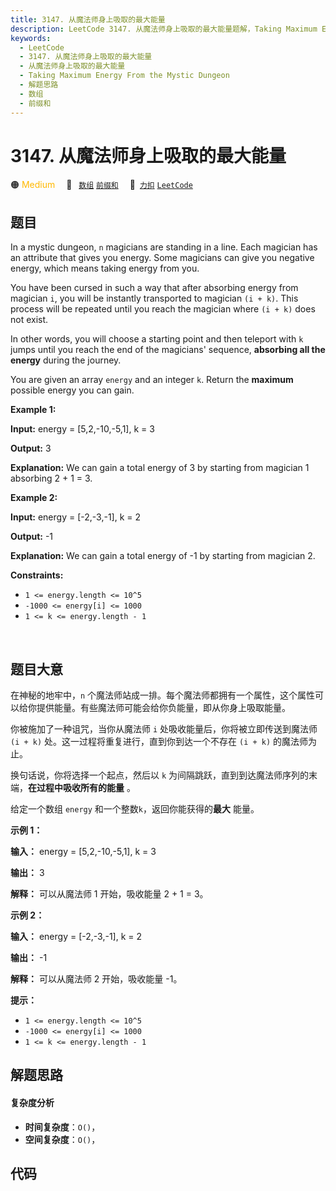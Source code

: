 ```yaml
---
title: 3147. 从魔法师身上吸取的最大能量
description: LeetCode 3147. 从魔法师身上吸取的最大能量题解，Taking Maximum Energy From the Mystic Dungeon，包含解题思路、复杂度分析以及完整的 JavaScript 代码实现。
keywords:
  - LeetCode
  - 3147. 从魔法师身上吸取的最大能量
  - 从魔法师身上吸取的最大能量
  - Taking Maximum Energy From the Mystic Dungeon
  - 解题思路
  - 数组
  - 前缀和
---
```


# 3147. 从魔法师身上吸取的最大能量

🟠 <font color=#ffb800>Medium</font>&emsp; 🔖&ensp; [`数组`](/tag/array.md) [`前缀和`](/tag/prefix-sum.md)&emsp; 🔗&ensp;[`力扣`](https://leetcode.cn/problems/taking-maximum-energy-from-the-mystic-dungeon) [`LeetCode`](https://leetcode.com/problems/taking-maximum-energy-from-the-mystic-dungeon)

## 题目

In a mystic dungeon, `n` magicians are standing in a line. Each magician has
an attribute that gives you energy. Some magicians can give you negative
energy, which means taking energy from you.

You have been cursed in such a way that after absorbing energy from magician
`i`, you will be instantly transported to magician `(i + k)`. This process
will be repeated until you reach the magician where `(i + k)` does not exist.

In other words, you will choose a starting point and then teleport with `k`
jumps until you reach the end of the magicians' sequence, **absorbing all the
energy** during the journey.

You are given an array `energy` and an integer `k`. Return the **maximum**
possible energy you can gain.



**Example 1:**

**Input:** energy = [5,2,-10,-5,1], k = 3

**Output:** 3

**Explanation:** We can gain a total energy of 3 by starting from magician 1
absorbing 2 + 1 = 3.

**Example 2:**

**Input:** energy = [-2,-3,-1], k = 2

**Output:** -1

**Explanation:** We can gain a total energy of -1 by starting from magician 2.



**Constraints:**

  * `1 <= energy.length <= 10^5`
  * `-1000 <= energy[i] <= 1000`
  * `1 <= k <= energy.length - 1`



​​​​​​


## 题目大意

在神秘的地牢中，`n` 个魔法师站成一排。每个魔法师都拥有一个属性，这个属性可以给你提供能量。有些魔法师可能会给你负能量，即从你身上吸取能量。

你被施加了一种诅咒，当你从魔法师 `i` 处吸收能量后，你将被立即传送到魔法师 `(i + k)` 处。这一过程将重复进行，直到你到达一个不存在 `(i +
k)` 的魔法师为止。

换句话说，你将选择一个起点，然后以 `k` 为间隔跳跃，直到到达魔法师序列的末端，**在过程中吸收所有的能量** 。

给定一个数组 `energy` 和一个整数`k`，返回你能获得的**最大** 能量。



**示例 1：**

**输入：** energy = [5,2,-10,-5,1], k = 3

**输出：** 3

**解释：** 可以从魔法师 1 开始，吸收能量 2 + 1 = 3。

**示例 2：**

**输入：** energy = [-2,-3,-1], k = 2

**输出：** -1

**解释：** 可以从魔法师 2 开始，吸收能量 -1。



**提示：**

  * `1 <= energy.length <= 10^5`
  * `-1000 <= energy[i] <= 1000`
  * `1 <= k <= energy.length - 1`




## 解题思路

#### 复杂度分析

- **时间复杂度**：`O()`，
- **空间复杂度**：`O()`，

## 代码

```javascript

```